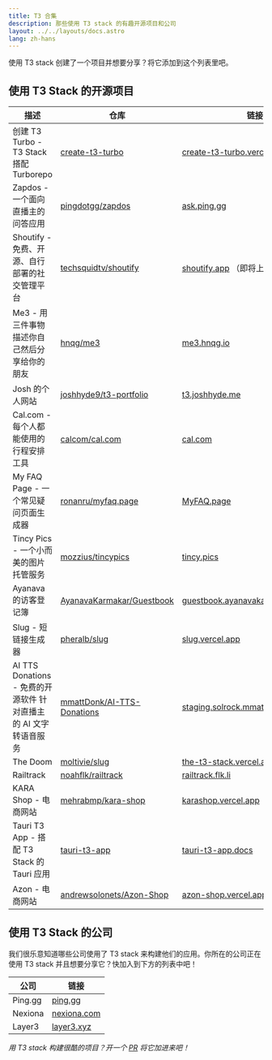 ```yaml
---
title: T3 合集
description: 那些使用 T3 stack 的有趣开源项目和公司
layout: ../../layouts/docs.astro
lang: zh-hans
---
```


使用 T3 stack 创建了一个项目并想要分享？将它添加到这个列表里吧。

## 使用 T3 Stack 的开源项目

| 描述                                                             | 仓库                                                                        | 链接                                                                              |
| ---------------------------------------------------------------- | --------------------------------------------------------------------------- | --------------------------------------------------------------------------------- |
| 创建 T3 Turbo - T3 Stack 搭配 Turborepo                          | [create-t3-turbo](https://github.com/t3-oss/create-t3-turbo)                | [create-t3-turbo.vercel.app](https://create-t3-turbo.vercel.app/)                 |
| Zapdos - 一个面向直播主的问答应用                                | [pingdotgg/zapdos](https://github.com/pingdotgg/zapdos)                     | [ask.ping.gg](https://ask.ping.gg)                                                |
| Shoutify - 免费、开源、自行部署的社交管理平台                    | [techsquidtv/shoutify](https://github.com/TechSquidTV/Shoutify)             | [shoutify.app](https://github.com/TechSquidTV/Shoutify) （即将上线）              |
| Me3 - 用三件事物描述你自己然后分享给你的朋友                     | [hnqg/me3](https://github.com/hnqg/me3)                                     | [me3.hnqg.io](https://me3.hnqg.io)                                                |
| Josh 的个人网站                                                  | [joshhyde9/t3-portfolio](https://github.com/JoshHyde9/t3-portfolio)         | [t3.joshhyde.me](https://t3.joshhyde.me)                                          |
| Cal.com - 每个人都能使用的行程安排工具                           | [calcom/cal.com](https://github.com/calcom/cal.com)                         | [cal.com](https://cal.com)                                                        |
| My FAQ Page - 一个常见疑问页面生成器                             | [ronanru/myfaq.page](https://github.com/ronanru/myfaq.page)                 | [MyFAQ.page](https://myfaq.page)                                                  |
| Tincy Pics - 一个小而美的图片托管服务                            | [mozzius/tincypics](https://github.com/mozzius/tincypics)                   | [tincy.pics](https://tincy.pics)                                                  |
| Ayanava 的访客登记簿                                             | [AyanavaKarmakar/Guestbook](https://github.com/AyanavaKarmakar/Guestbook)   | [guestbook.ayanavakarmakar.software](https://guestbook.ayanavakarmakar.software/) |
| Slug - 短链接生成器                                              | [pheralb/slug](https://github.com/pheralb/slug)                             | [slug.vercel.app](https://slug.vercel.app)                                        |
| AI TTS Donations - 免费的开源软件 针对直播主的 AI 文字转语音服务 | [mmattDonk/AI-TTS-Donations](https://github.com/mmattDonk/AI-TTS-Donations) | [staging.solrock.mmattDonk.com](https://staging.solrock.mmattDonk.com)            |
| The Doom                                                         | [moltivie/slug](https://github.com/Moltivie/the-t3-stack)                   | [the-t3-stack.vercel.app](https://the-t3-stack.vercel.app)                        |
| Railtrack                                                        | [noahflk/railtrack](https://github.com/noahflk/railtrack)                   | [railtrack.flk.li](https://railtrack.flk.li)                                      |
| KARA Shop - 电商网站                                             | [mehrabmp/kara-shop](https://github.com/mehrabmp/kara-shop)                 | [karashop.vercel.app](https://karashop.vercel.app/)                               |
| Tauri T3 App - 搭配 T3 Stack 的 Tauri 应用                       | [tauri-t3-app](https://github.com/AyanavaKarmakar/tauri-t3-app)             | [tauri-t3-app.docs](https://github.com/AyanavaKarmakar/tauri-t3-app#readme)       |
| Azon - 电商网站                                                  | [andrewsolonets/Azon-Shop](https://github.com/andrewsolonets/Azon-Shop)     | [azon-shop.vercel.app](https://azon-shop.vercel.app/)                             |

## 使用 T3 Stack 的公司

我们很乐意知道哪些公司使用了 T3 stack 来构建他们的应用。你所在的公司正在使用 T3 stack 并且想要分享它？快加入到下方的列表中吧！

| 公司    | 链接                               |
| ------- | ---------------------------------- |
| Ping.gg | [ping.gg](https://ping.gg)         |
| Nexiona | [nexiona.com](https://nexiona.com) |
| Layer3  | [layer3.xyz](https://layer3.xyz)   |

_用 T3 stack 构建很酷的项目？开一个 [PR](https://github.com/t3-oss/create-t3-app/tree/next/www/src/pages/en/t3-collection.md) 将它加进来吧！_
